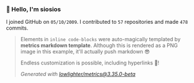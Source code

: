 ### 👋 Hello, I'm siosios

I joined GitHub on `05/10/2009`.
I contributed to `57` repositories and made `478` commits.

> Elements in `inline code-blocks` were auto-magically templated by **metrics markdown template**.
> Although this is rendered as a PNG image in this example, it'll actually push markdown 😎
>
> Endless customization is possible, including hyperlinks 🎉!
>
> *Generated with [lowlighter/metrics@3.35.0-beta](https://github.com/lowlighter/metrics)*
